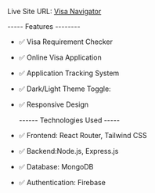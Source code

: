  

 Live Site URL: [Visa Navigator](https://your-live-site-url.com)  



  
  ----- Features  --------


- ✅ Visa Requirement Checker
- ✅ Online Visa Application  
- ✅ Application Tracking System
- ✅ Dark/Light Theme Toggle:  
- ✅ Responsive Design

  ------ Technologies Used -----

- ✅ Frontend: React Router, Tailwind CSS  
- ✅ Backend:Node.js, Express.js  
- ✅ Database: MongoDB  
- ✅ Authentication: Firebase  


